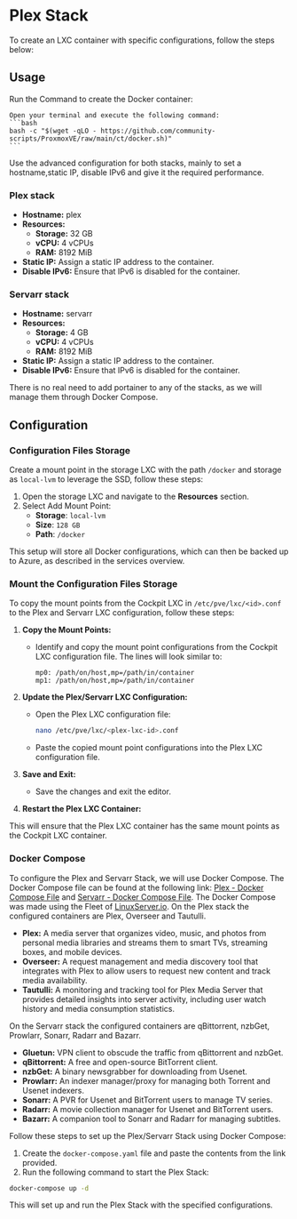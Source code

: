 # Plex Stack

To create an LXC container with specific configurations, follow the steps below:

## Usage
Run the Command to create the Docker container:

    Open your terminal and execute the following command:
    ```bash
    bash -c "$(wget -qLO - https://github.com/community-scripts/ProxmoxVE/raw/main/ct/docker.sh)"
    ```
Use the advanced configuration for both stacks, mainly to set a hostname,static IP, disable IPv6 and give it the required performance.

### Plex stack

- **Hostname:** plex
- **Resources:**
    - **Storage:** 32 GB
    - **vCPU:** 4 vCPUs
    - **RAM:**  8192 MiB 
- **Static IP:** Assign a static IP address to the container.
- **Disable IPv6:** Ensure that IPv6 is disabled for the container.

### Servarr stack

- **Hostname:** servarr
- **Resources:**
    - **Storage:** 4 GB
    - **vCPU:** 4 vCPUs
    - **RAM:**  8192 MiB 
- **Static IP:** Assign a static IP address to the container.
- **Disable IPv6:** Ensure that IPv6 is disabled for the container.

There is no real need to add portainer to any of the stacks, as we will manage them through Docker Compose.

## Configuration

### Configuration Files Storage

Create a mount point in the storage LXC with the path `/docker` and storage as `local-lvm` to leverage the SSD, follow these steps:

1. Open the storage LXC and navigate to the **Resources** section.
2. Select Add Mount Point:
    - **Storage**: `local-lvm`
    - **Size**: `128 GB`
    - **Path**: `/docker`

This setup will store all Docker configurations, which can then be backed up to Azure, as described in the services overview.

### Mount the Configuration Files Storage

To copy the mount points from the Cockpit LXC in `/etc/pve/lxc/<id>.conf` to the Plex and Servarr LXC configuration, follow these steps:


1. **Copy the Mount Points:**
    - Identify and copy the mount point configurations from the Cockpit LXC configuration file. The lines will look similar to:
      ```
      mp0: /path/on/host,mp=/path/in/container
      mp1: /path/on/host,mp=/path/in/container
      ```

2. **Update the Plex/Servarr LXC Configuration:**
    - Open the Plex LXC configuration file:
      ```bash
      nano /etc/pve/lxc/<plex-lxc-id>.conf
      ```
    - Paste the copied mount point configurations into the Plex LXC configuration file.

3. **Save and Exit:**
    - Save the changes and exit the editor.

4. **Restart the Plex LXC Container:**

This will ensure that the Plex LXC container has the same mount points as the Cockpit LXC container.

### Docker Compose
To configure the Plex and Servarr Stack, we will use Docker Compose. The Docker Compose file can be found at the following link: [Plex - Docker Compose File](https://github.com/jensdufour/homelab/tree/main/assets/compose/plex.yaml) and [Servarr - Docker Compose File](https://github.com/jensdufour/homelab/tree/main/assets/compose/servarr.yaml). 
The Docker Compose was made using the Fleet of [LinuxServer.io](https://fleet.linuxserver.io). 
On the Plex stack the configured containers are Plex, Overseer and Tautulli. 

- **Plex:** A media server that organizes video, music, and photos from personal media libraries and streams them to smart TVs, streaming boxes, and mobile devices.
- **Overseer:** A request management and media discovery tool that integrates with Plex to allow users to request new content and track media availability.
- **Tautulli:** A monitoring and tracking tool for Plex Media Server that provides detailed insights into server activity, including user watch history and media consumption statistics.

On the Servarr stack the configured containers are qBittorrent, nzbGet, Prowlarr, Sonarr, Radarr and Bazarr. 

- **Gluetun:** VPN client to obscude the traffic from qBittorrent and nzbGet.
- **qBittorrent:** A free and open-source BitTorrent client.
- **nzbGet:** A binary newsgrabber for downloading from Usenet.
- **Prowlarr:** An indexer manager/proxy for managing both Torrent and Usenet indexers.
- **Sonarr:** A PVR for Usenet and BitTorrent users to manage TV series.
- **Radarr:** A movie collection manager for Usenet and BitTorrent users.
- **Bazarr:** A companion tool to Sonarr and Radarr for managing subtitles.

Follow these steps to set up the Plex/Servarr Stack using Docker Compose:

1. Create the `docker-compose.yaml` file and paste the contents from the link provided.
2. Run the following command to start the Plex Stack:

```bash
docker-compose up -d
```

This will set up and run the Plex Stack with the specified configurations.